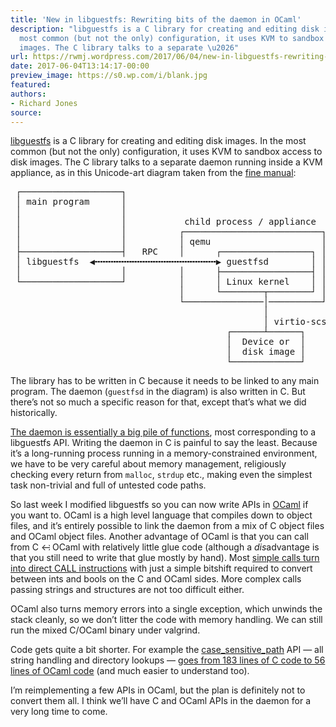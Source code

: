 ```yaml
---
title: 'New in libguestfs: Rewriting bits of the daemon in OCaml'
description: "libguestfs is a C library for creating and editing disk images. In the
  most common (but not the only) configuration, it uses KVM to sandbox access to disk
  images. The C library talks to a separate \u2026"
url: https://rwmj.wordpress.com/2017/06/04/new-in-libguestfs-rewriting-bits-of-the-daemon-in-ocaml/
date: 2017-06-04T13:14:17-00:00
preview_image: https://s0.wp.com/i/blank.jpg
featured:
authors:
- Richard Jones
source:
---
```


<p><a href="http://libguestfs.org/">libguestfs</a> is a C library for creating and editing disk images.  In the most common (but not the only) configuration, it uses KVM to sandbox access to disk images.  The C library talks to a separate daemon running inside a KVM appliance, as in this Unicode-art diagram taken from the <a href="http://libguestfs.org/guestfs-internals.1.html#architecture">fine manual</a>:</p>
<pre>
 &#9484;&#9472;&#9472;&#9472;&#9472;&#9472;&#9472;&#9472;&#9472;&#9472;&#9472;&#9472;&#9472;&#9472;&#9472;&#9472;&#9472;&#9472;&#9472;&#9472;&#9488;
 &#9474; main program      &#9474;
 &#9474;                   &#9474;
 &#9474;                   &#9474;           child process / appliance
 &#9474;                   &#9474;          &#9484;&#9472;&#9472;&#9472;&#9472;&#9472;&#9472;&#9472;&#9472;&#9472;&#9472;&#9472;&#9472;&#9472;&#9472;&#9472;&#9472;&#9472;&#9472;&#9472;&#9472;&#9472;&#9472;&#9472;&#9472;&#9472;&#9472;&#9488;
 &#9474;                   &#9474;          &#9474; qemu                     &#9474;
 &#9500;&#9472;&#9472;&#9472;&#9472;&#9472;&#9472;&#9472;&#9472;&#9472;&#9472;&#9472;&#9472;&#9472;&#9472;&#9472;&#9472;&#9472;&#9472;&#9472;&#9508;   RPC    &#9474;      &#9484;&#9472;&#9472;&#9472;&#9472;&#9472;&#9472;&#9472;&#9472;&#9472;&#9472;&#9472;&#9472;&#9472;&#9472;&#9472;&#9472;&#9472;&#9488; &#9474;
 &#9474; libguestfs  &#9664;&#9549;&#9549;&#9549;&#9549;&#9549;&#9549;&#9549;&#9549;&#9549;&#9549;&#9549;&#9549;&#9549;&#9549;&#9549;&#9549;&#9549;&#9549;&#9549;&#9549;&#9549;&#9549;&#9549;&#9654; guestfsd        &#9474; &#9474;
 &#9474;                   &#9474;          &#9474;      &#9500;&#9472;&#9472;&#9472;&#9472;&#9472;&#9472;&#9472;&#9472;&#9472;&#9472;&#9472;&#9472;&#9472;&#9472;&#9472;&#9472;&#9472;&#9508; &#9474;
 &#9492;&#9472;&#9472;&#9472;&#9472;&#9472;&#9472;&#9472;&#9472;&#9472;&#9472;&#9472;&#9472;&#9472;&#9472;&#9472;&#9472;&#9472;&#9472;&#9472;&#9496;          &#9474;      &#9474; Linux kernel    &#9474; &#9474;
                                &#9474;      &#9492;&#9472;&#9472;&#9472;&#9472;&#9472;&#9472;&#9472;&#9472;&#9516;&#9472;&#9472;&#9472;&#9472;&#9472;&#9472;&#9472;&#9472;&#9496; &#9474;
                                &#9492;&#9472;&#9472;&#9472;&#9472;&#9472;&#9472;&#9472;&#9472;&#9472;&#9472;&#9472;&#9472;&#9472;&#9472;&#9472;&#9474;&#9472;&#9472;&#9472;&#9472;&#9472;&#9472;&#9472;&#9472;&#9472;&#9472;&#9496;
                                                &#9474;
                                                &#9474; virtio-scsi
                                         &#9484;&#9472;&#9472;&#9472;&#9472;&#9472;&#9472;&#9524;&#9472;&#9472;&#9472;&#9472;&#9472;&#9472;&#9488;
                                         &#9474;  Device or  &#9474;
                                         &#9474;  disk image &#9474;
                                         &#9492;&#9472;&#9472;&#9472;&#9472;&#9472;&#9472;&#9472;&#9472;&#9472;&#9472;&#9472;&#9472;&#9472;&#9496;
</pre>
<p>The library has to be written in C because it needs to be linked to any main program.  The daemon (<code>guestfsd</code> in the diagram) is also written in C.  But there&rsquo;s not so much a specific reason for that, except that&rsquo;s what we did historically.</p>
<p><a href="https://github.com/libguestfs/libguestfs/tree/master/daemon">The daemon is essentially a big pile of functions</a>, most corresponding to a libguestfs API.  Writing the daemon in C is painful to say the least.  Because it&rsquo;s a long-running process running in a memory-constrained environment, we have to be very careful about memory management, religiously checking every return from <code>malloc</code>, <code>strdup</code> etc., making even the simplest task non-trivial and full of untested code paths.</p>
<p>So last week I modified libguestfs so you can now write APIs in <a href="https://ocaml.org/">OCaml</a> if you want to.  OCaml is a high level language that compiles down to object files, and it&rsquo;s entirely possible to link the daemon from a mix of C object files and OCaml object files.  Another advantage of OCaml is that you can call from C <img src="https://s0.wp.com/wp-content/mu-plugins/wpcom-smileys/twemoji/2/72x72/2194.png" alt="&harr;" class="wp-smiley" style="height: 1em; max-height: 1em;"/> OCaml with relatively little glue code (although a <i>dis</i>advantage is that you still need to write that glue mostly by hand).  Most <a href="https://camltastic.blogspot.co.uk/2008/08/tip-calling-c-functions-directly-with.html">simple calls turn into direct CALL instructions</a> with just a simple bitshift required to convert between ints and bools on the C and OCaml sides.  More complex calls passing strings and structures are not too difficult either.</p>
<p>OCaml also turns memory errors into a single exception, which unwinds the stack cleanly, so we don&rsquo;t litter the code with memory handling.  We can still run the mixed C/OCaml binary under valgrind.</p>
<p>Code gets quite a bit shorter.  For example the <a href="http://libguestfs.org/guestfs.3.html#guestfs_case_sensitive_path">case_sensitive_path</a> API &mdash; all string handling and directory lookups &mdash; <a href="https://www.redhat.com/archives/libguestfs/2017-June/msg00019.html">goes from 183 lines of C code to 56 lines of OCaml code</a> (and much easier to understand too).</p>
<p>I&rsquo;m reimplementing a few APIs in OCaml, but the plan is definitely not to convert them all.  I think we&rsquo;ll have C and OCaml APIs in the daemon for a very long time to come.</p>

